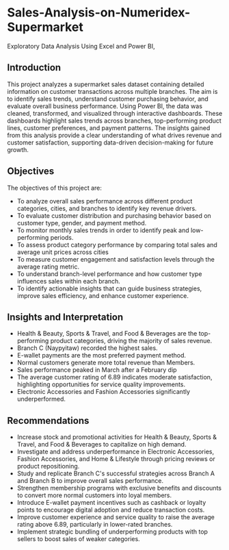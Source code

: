 # Sales-Analysis-on-Numeridex-Supermarket
Exploratory Data Analysis Using Excel and Power BI, 

## Introduction
This project analyzes a supermarket sales dataset containing detailed information on customer transactions across multiple branches. The aim is to identify sales trends, understand customer purchasing behavior, and evaluate overall business performance. Using Power BI, the data was cleaned, transformed, and visualized through interactive dashboards. These dashboards highlight sales trends across branches, top-performing product lines, customer preferences, and payment patterns. The insights gained from this analysis provide a clear understanding of what drives revenue and customer satisfaction, supporting data-driven decision-making for future growth.

## Objectives
The objectives of this project are:
* To analyze overall sales performance across different product categories, cities, and branches to identify key revenue drivers.
* To evaluate customer distribution and purchasing behavior based on customer type, gender, and payment method.
* To monitor monthly sales trends in order to identify peak and low-performing periods.
* To assess product category performance by comparing total sales and average unit prices across cities
* To measure customer engagement and satisfaction levels through the average rating metric.
* To understand branch-level performance and how customer type influences sales within each branch.
* To identify actionable insights that can guide business strategies, improve sales efficiency, and enhance customer experience.

## Insights and Interpretation
* Health & Beauty, Sports & Travel, and Food & Beverages are the top-performing product categories, driving the majority of sales revenue.
* Branch C (Naypyitaw) recorded the highest sales.
* E-wallet payments are the most preferred payment method.
* Normal customers generate more total revenue than Members.
* Sales performance peaked in March after a February dip
* The average customer rating of 6.89 indicates moderate satisfaction, highlighting opportunities for service quality improvements.
* Electronic Accessories and Fashion Accessories significantly underperformed.

## Recommendations
* Increase stock and promotional activities for Health & Beauty, Sports & Travel, and Food & Beverages to capitalize on high demand.
* Investigate and address underperformance in Electronic Accessories, Fashion Accessories, and Home & Lifestyle through pricing reviews or product repositioning.
* Study and replicate Branch C's successful strategies across Branch A and Branch B to improve overall sales performance.
* Strengthen membership programs with exclusive benefits and discounts to convert more normal customers into loyal members.
* Introduce E-wallet payment incentives such as cashback or loyalty points to encourage digital adoption and reduce transaction costs.
* Improve customer experience and service quality to raise the average rating above 6.89, particularly in lower-rated branches.
* Implement strategic bundling of underperforming products with top sellers to boost sales of weaker categories.


